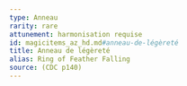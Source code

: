 ```yaml
---
type: Anneau
rarity: rare
attunement: harmonisation requise
id: magicitems_az_hd.md#anneau-de-légèreté
title: Anneau de légèreté
alias: Ring of Feather Falling
source: (CDC p140)
---
```


